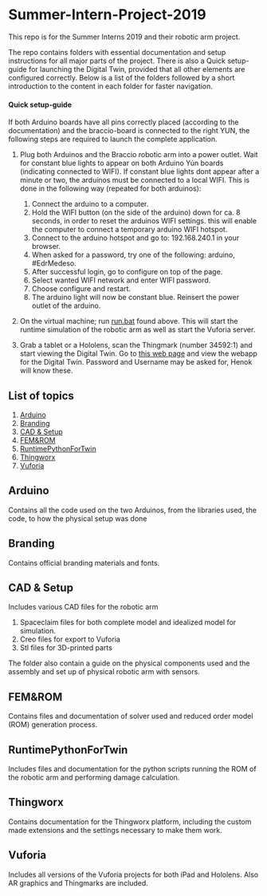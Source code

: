 # Summer-Intern-Project-2019
This repo is for the Summer Interns 2019 and their robotic arm project.

The repo contains folders with essential documentation and setup instructions for all major parts of the project.
There is also a Quick setup-guide for launching the Digital Twin, provided that all other elements are configured correctly.
Below is a list of the folders followed by a short introduction to the content in each folder for faster navigation.

#### Quick setup-guide
If both Arduino boards have all pins correctly placed (according to the documentation) and the braccio-board is connected to the right YUN, the following steps are required to launch the complete application.



1. Plug both Arduinos and the Braccio robotic arm into a power outlet. Wait for constant blue lights to appear on both Arduino Yún boards (indicating connected to WIFI). If constant blue lights dont appear after a minute or two, the arduinos must be connected to a local WIFI. This is done in the following way (repeated for both arduinos): 
    1. Connect the arduino to a computer.
    2. Hold the WIFI button (on the side of the arduino) down for ca. 8 seconds, in order to reset the arduinos WIFI settings. this will        enable the computer to connect a temporary arduino WIFI hotspot. 
    3. Connect to the arduino hotspot and go to: 192.168.240.1 in your browser.
    4. When asked for a password, try one of the following: arduino, #EdrMedeso.
    5. After successful login, go to configure on top of the page.
    6. Select wanted WIFI network and enter WIFI password.
    7. Choose configure and restart.
    8. The arduino light will now be constant blue. Reinsert the power outlet of the arduino.
  
2. On the virtual machine; run [run.bat](https://github.com/EDRoMedeso/Summer-Intern-Project-2019/tree/master) found above. This will start the runtime simulation of the robotic arm as well as start the Vuforia server.

3.  Grab a tablet or a Hololens, scan the Thingmark (number 34592:1) and start viewing the Digital Twin.  Go to [this web page](http://40.115.24.34:8080/Thingworx/Runtime/index.html#mashup=mockup_v3&forceClose=true&__fromNextGen=7d195fde-35e2-4e1c-8932-2aaecc90e408) and view the webapp for the Digital Twin. Password and Username may be asked for, Henok will know these.



## List of topics
1. [Arduino](#of1)
2. [Branding](#of2)
3. [CAD & Setup](#of3)
4. [FEM&ROM](#of4)
5. [RuntimePythonForTwin](#of5)
6. [Thingworx](#of6)
7. [Vuforia](#of7)

<a name="of1"></a>
## Arduino
Contains all the code used on the two Arduinos, from the libraries used, the code, to how the physical setup was done

<a name="of2"></a>
## Branding
Contains official branding materials and fonts.
<a name="of3"></a>
## CAD & Setup
Includes various CAD files for the robotic arm
1. Spaceclaim files for both complete model and idealized model for simulation.
2. Creo files for export to Vuforia
3. Stl files for 3D-printed parts


The folder also contain a guide on the physical components used and the assembly and set up of physical robotic arm with sensors. 

<a name="of4"></a>
## FEM&ROM
Contains files and documentation of solver used and reduced order model (ROM) generation process.

<a name="of5"></a>
## RuntimePythonForTwin
Includes files and documentation for the python scripts running the ROM of the robotic arm and performing damage calculation.

<a name="of6"></a>
## Thingworx
Contains documentation for the Thingworx platform, including the custom made extensions and the settings necessary to make them work.

<a name="of7"></a>
## Vuforia
Includes all versions of the Vuforia projects for both iPad and Hololens. Also AR graphics and Thingmarks are included. 
